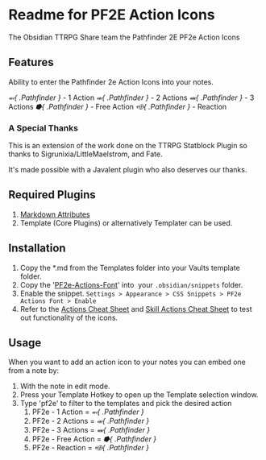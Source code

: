 # Readme for PF2E Action Icons

The Obsidian TTRPG Share team the Pathfinder 2E PF2e Action Icons

## Features

Ability to enter the Pathfinder 2e Action Icons into your notes. 

*⬻{ .Pathfinder }* - 1 Action
*⬺{ .Pathfinder }* - 2 Actions
*⬽{ .Pathfinder }* - 3 Actions
*⭓{ .Pathfinder }* - Free Action
*⬲{ .Pathfinder }* - Reaction

### A Special Thanks

This is an extension of the work done on the TTRPG Statblock Plugin so thanks to Sigrunixia/LittleMaelstrom, and Fate. 

It's made possible with a Javalent plugin who also deserves our thanks. 

## Required Plugins

1. [Markdown Attributes](https://github.com/valentine195/obsidian-markdown-attributes)
2. Template (Core Plugins) or alternatively Templater can be used. 

## Installation

1. Copy the \*.md from the Templates folder into your Vaults template folder. 
2. Copy the '[PF2e-Actions-Font](PF2e-Actions-Font.css)' into  your `.obsidian/snippets` folder. 
3. Enable the snippet. `Settings > Appearance > CSS Snippets > PF2e Actions Font > Enable`
4. Refer to the [Actions Cheat Sheet](Actions-Cheat-Sheet.md) and [Skill Actions Cheat Sheet](Skill-Actions-Cheat-Sheet.md) to test out functionality of the icons.

## Usage

When you want to add an action icon to your notes you can embed one from a note by:
1. With the note in edit mode. 
2. Press your Template Hotkey to open up the Template selection window. 
3. Type 'pf2e' to filter to the templates and pick the desired action
	1. PF2e - 1 Action = *⬻{ .Pathfinder }* 
	2. PF2e - 2 Actions = *⬺{ .Pathfinder }* 
	3. PF2e - 3 Actions = *⬽{ .Pathfinder }*
	4. PF2e - Free Action = *⭓{ .Pathfinder }*
	5. PF2e - Reaction = *⬲{ .Pathfinder }*
